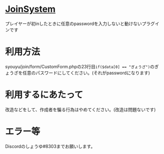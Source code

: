 # [JoinSystem](https://github.com/syoooooooooyu/JoinSystem)

プレイヤーが初inしたときに任意のpasswordを入力しないと動けないプラグインです

# 利用方法

syouyu/join/form/CustomForm.phpの23行目``if($data[0] == "ぎょうざ")``のぎょうざを任意のパスワードにしてください。(それがpasswordになります)

# 利用するにあたって

改造などをして、作成者を騙る行為はやめてください。(改造は問題ないです)

# エラー等

Discordのしょうゆ#8303までお願いします。

